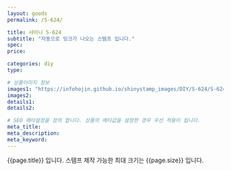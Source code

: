 ```yaml
---
layout: goods
permalink: /S-624/

title: 샤이니 S-624
subtitle: "자동으로 잉크가 나오는 스템프 입니다."
spec: 
price: 

categories: diy
type: 

# 상품이미지 정보
images1: "https://infohojin.github.io/shinystamp_images/DIY/S-624/S-624_1.jpg"
images2:
details1:
details2:    

# SEO 메타설정을 정의 합니다. 상품의 메타값을 설정한 경우 우선 적용이 됩니다.
meta_title: 
meta_description:
meta_keyword:
---
```


{{page.title}} 입니다. 스템프 제작 가능한 최대 크기는 {{page.size}} 입니다.